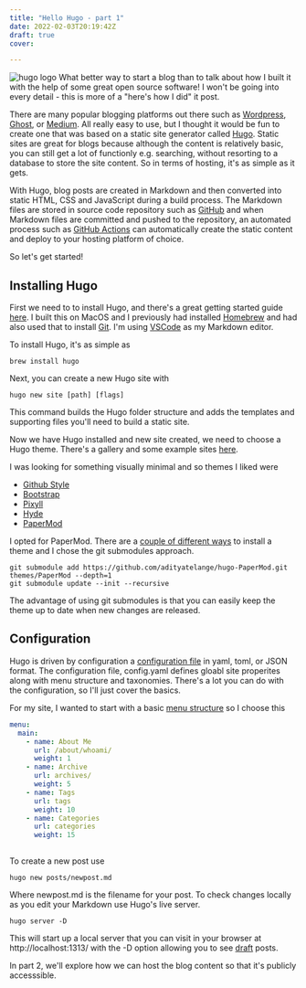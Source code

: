 ```yaml
---
title: "Hello Hugo - part 1"
date: 2022-02-03T20:19:42Z
draft: true
cover: 

---
```


![hugo logo](/hugo-how-to/hugo-logo.png)
What better way to start a blog than to talk about how I built it with the help of some great open source software! I won't be going into every detail - this is more of a "here's how I did" it post.

There are many popular blogging platforms out there such as [Wordpress](https://wordpress.com/create/), [Ghost](https://ghost.org/), or [Medium](https://medium.com/). All really easy to use, but I thought it would be fun to create one that was based on a static site generator called [Hugo](https://gohugo.io/). Static sites are great for blogs because although the content is relatively basic, you can still get a lot of functionly e.g. searching, without resorting to a database to store the site content. So in terms of hosting, it's as simple as it gets.

With Hugo, blog posts are created in Markdown and then converted into static HTML, CSS and JavaScript during a build process. The Markdown files are stored in source code repository such as [GitHub](https://github.com/) and when Markdown files are committed and pushed to the repository, an automated process such as [GitHub Actions](https://github.com/features/actions) can automatically create the static content and deploy to your hosting platform of choice.


So let's get started! 

## Installing Hugo

 First we need to to install Hugo, and there's a great getting started guide [here](https://gohugo.io/getting-started/quick-start/). I built this on MacOS and I previously had installed [Homebrew](https://docs.brew.sh/Installation) and had also used that to install [Git](https://git-scm.com/download/mac). I'm using [VSCode](https://code.visualstudio.com/) as my Markdown editor.

To install Hugo, it's as simple as 

```
brew install hugo
```

Next, you can create a new Hugo site with 

```
hugo new site [path] [flags]
```
This command builds the Hugo folder structure and adds the templates and supporting files you'll need to build a static site. 

Now we have Hugo installed and new site created, we need to choose a Hugo theme. There's a gallery and some example sites [here](https://themes.gohugo.io/).

I was looking for something visually minimal and so themes I liked were 
- [Github Style](https://themes.gohugo.io/themes/github-style/)
- [Bootstrap](https://themes.gohugo.io/themes/minimal-bootstrap-hugo-theme/) 
- [Pixyll](https://themes.gohugo.io/themes/hugo-theme-pixyll/)
- [Hyde](https://themes.gohugo.io/themes/hyde/) 
- [PaperMod](https://themes.gohugo.io/themes/hugo-papermod/)


I opted for PaperMod. There are a [couple of different ways](https://adityatelange.github.io/hugo-PaperMod/posts/papermod/papermod-installation/) to install a theme and I chose the git submodules approach. 

```
git submodule add https://github.com/adityatelange/hugo-PaperMod.git themes/PaperMod --depth=1
git submodule update --init --recursive 
```
The advantage of using git submodules is that you can easily keep the theme up to date when new changes are released. 

## Configuration

Hugo is driven by configuration a [configuration file](https://www.engino.co.uk/content-text/configuration/) in yaml, toml, or JSON format. The configuration file, config.yaml defines gloabl site properites along with menu structure and taxonomies. There's a lot you can do with the configuration, so I'll just cover the basics. 

For my site, I wanted to start with a basic [menu structure](https://gohugo.io/content-management/menus/) so I choose this 

```yaml
menu: 
  main:
    - name: About Me
      url: /about/whoami/
      weight: 1
    - name: Archive
      url: archives/
      weight: 5
    - name: Tags
      url: tags
      weight: 10
    - name: Categories
      url: categories
      weight: 15
  
```

To create a new post use 

```
hugo new posts/newpost.md
```

Where newpost.md is the filename for your post.
To check changes locally as you edit your Markdown use Hugo's live server. 

```
hugo server -D
```
This will start up a local server that you can visit in your browser at http://localhost:1313/ with the -D option allowing you to see [draft](https://gohugo.io/getting-started/usage/) posts.

In part 2, we'll explore how we can host the blog content so that it's publicly accesssible.